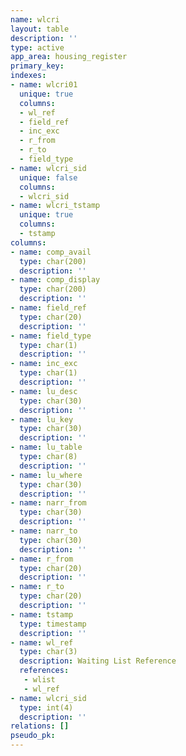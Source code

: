 ```yaml
---
name: wlcri
layout: table
description: ''
type: active
app_area: housing_register
primary_key: 
indexes:
- name: wlcri01
  unique: true
  columns:
  - wl_ref
  - field_ref
  - inc_exc
  - r_from
  - r_to
  - field_type
- name: wlcri_sid
  unique: false
  columns:
  - wlcri_sid
- name: wlcri_tstamp
  unique: true
  columns:
  - tstamp
columns:
- name: comp_avail
  type: char(200)
  description: ''
- name: comp_display
  type: char(200)
  description: ''
- name: field_ref
  type: char(20)
  description: ''
- name: field_type
  type: char(1)
  description: ''
- name: inc_exc
  type: char(1)
  description: ''
- name: lu_desc
  type: char(30)
  description: ''
- name: lu_key
  type: char(30)
  description: ''
- name: lu_table
  type: char(8)
  description: ''
- name: lu_where
  type: char(30)
  description: ''
- name: narr_from
  type: char(30)
  description: ''
- name: narr_to
  type: char(30)
  description: ''
- name: r_from
  type: char(20)
  description: ''
- name: r_to
  type: char(20)
  description: ''
- name: tstamp
  type: timestamp
  description: ''
- name: wl_ref
  type: char(3)
  description: Waiting List Reference
  references:
   - wlist
   - wl_ref
- name: wlcri_sid
  type: int(4)
  description: ''
relations: []
pseudo_pk: 
---
```


